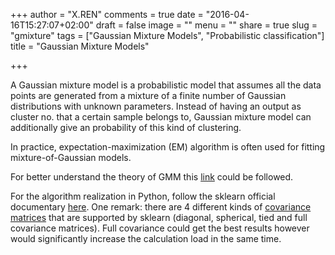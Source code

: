 +++
author = "X.REN"
comments = true
date = "2016-04-16T15:27:07+02:00"
draft = false
image = ""
menu = ""
share = true
slug = "gmixture"
tags = ["Gaussian Mixture Models", "Probabilistic classification"]
title = "Gaussian Mixture Models"

+++

A Gaussian mixture model is a probabilistic model that assumes all the data points are generated from a mixture of a finite number of Gaussian distributions with unknown parameters. Instead of having an output as cluster no. that a certain sample belongs to, Gaussian mixture model can additionally give an probability of this kind of clustering.  

In practice, expectation-maximization (EM) algorithm is often used for fitting mixture-of-Gaussian models.  

For better understand the theory of GMM this [link](http://blog.pluskid.org/?p=39) could be followed.  

For the algorithm realization in Python, follow the sklearn official documentary [here](http://scikit-learn.org/stable/modules/mixture.html). One remark: there are 4 different kinds of [covariance matrices](http://pinkyjie.com/2010/08/31/covariance/) that are supported by sklearn (diagonal, spherical, tied and full covariance matrices). Full covariance could get the best results however would significantly increase the calculation load in the same time.